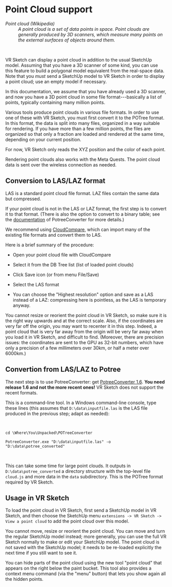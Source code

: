 # Point Cloud support

<i>
<dl>
  <dt>Point cloud (Wikipedia)</dt>
  <dd>A point cloud is a set of data points in space. Point clouds are
generally produced by 3D scanners, which measure many points on the external
surfaces of objects around them.</dd>
</dl>
</i>

<br>

VR Sketch can display a point cloud in addition to the usual SketchUp model.
Assuming that you have a 3D scanner of some kind, you can use this feature to
build a polygonal model equivalent from the real-space data.  Note that you
*must* send a SketchUp model to VR Sketch in order to display a point cloud;
use an empty model if necessary.

In this documentation, we assume that you have already used a 3D scanner, and
now you have a 3D point cloud in some file format---basically a list of points,
typically containing many million points.

Various tools produce point clouds in various file formats.  In order to use
one of these with VR Sketch, you must first convert it to the POTree format.
In this format, the data is split into many files, organized in a way suitable
for rendering.  If you have more than a few million points, the files are
organized so that only a fraction are loaded and rendered at the same time,
depending on your current position.

For now, VR Sketch only reads the XYZ position and the color of each point.

Rendering point clouds also works with the Meta Quests.  The point cloud data is
sent over the wireless connection as needed.


## Conversion to LAS/LAZ format

LAS is a standard point cloud file format.  LAZ files contain the same data but
compressed.

If your point cloud is not in the LAS or LAZ format, the first step is to
convert it to that format.  (There is also the option to convert to a binary
table; see the
[documentation](https://github.com/potree/PotreeConverter/) of PotreeConverter for more
details.)

We recommend using [CloudCompare](https://www.danielgm.net/cc/), which can
import many of the existing file formats and convert them to LAS.

Here is a brief summary of the procedure:

* Open your point cloud file with CloudCompare

* Select it from the DB Tree list (list of loaded point clouds)

* Click Save icon (or from menu File/Save)

* Select the LAS format

* You can choose the "Highest resolution" option and save as a LAS instead
  of a LAZ: compressing here is pointless, as the LAS is temporary anyway.

You cannot resize or reorient the point cloud in VR Sketch, so make sure it is
the right way upwards and at the correct scale.  Also, if the
coordinates are very far off the origin, you may want to recenter it in
this step.  Indeed, a point cloud that is very far away from the origin
will be very far away when you load it in VR Sketch, and difficult to find.
(Moreover, there are precision issues: the coordinates are sent to the
GPU as 32-bit numbers, which have only a precision of a few millimeters
over 30km, or half a meter over 6000km.)


## Convertion from LAS/LAZ to Potree

The next step is to use PotreeConverter: get
[PotreeConverter 1.6](https://github.com/potree/PotreeConverter/releases/tag/1.6_2018_07_29).
**You need release 1.6 and not the more recent ones!**
VR Sketch does not support the recent formats.

This is a command-line tool.  In a Windows command-line console, type these
lines (this assumes that `D:\data\inputfile.las` is the LAS file produced in
the previous step; adapt as needed):

<br>

`cd \Where\You\Unpacked\POTreeConverter`

`PotreeConverter.exe "D:\data\inputfile.las" -o "D:\data\potree_converted"`

<br>

This can take some time for large point clouds.  It outputs in
`D:\data\potree_converted` a directory structure with the top-level file
`cloud.js` and more data in the `data` subdirectory.  This is the POTree format
required by VR Sketch.


## Usage in VR Sketch

To load the point cloud in VR Sketch, first send a SketchUp model in VR Sketch,
and then choose the SketchUp menu `extensions -> VR Sketch -> View a point
cloud` to add the point cloud over this model.

You cannot move, resize or reorient the point cloud.  You can move and turn
the regular SketchUp model instead; more generally, you can use the full VR
Sketch normally to make or edit your SketchUp model.  The point cloud is not
saved with the SketchUp model; it needs to be re-loaded explicitly the next
time if you still want to see it.

You can hide parts of the point cloud using the new tool "point cloud" that
appears on the right below the paint bucket.  This tool also provides a context
menu command (via the "menu" button) that lets you show again all the hidden
points.
